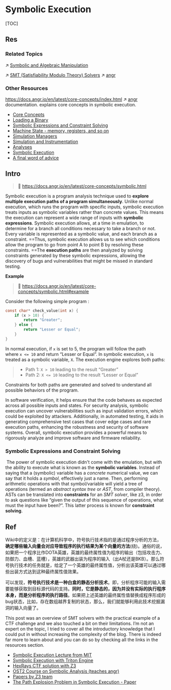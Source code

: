 # Symbolic Execution

[TOC]



## Res
### Related Topics
↗ [Symbolic and Algebraic Manipulation](../../../../../../🧠%20Computing%20Methodologies/Symbolic%20and%20Algebraic%20Manipulation/Symbolic%20and%20Algebraic%20Manipulation.md)

↗ [SMT (Satisfiability Modulo Theory) Solvers](../../../../../☠️%20Kill%20Chain%20&%20Security%20Tool%20Box/🔞%20Software%20Analysis%20Tools/⛰️%20Static%20Code%20Analysis%20Tools%20(SCAT)/Logic%20Verifies%20&%20Provers/SMT%20(Satisfiability%20Modulo%20Theory)%20Solvers/SMT%20(Satisfiability%20Modulo%20Theory)%20Solvers.md)
↗ [angr](../../../../../☠️%20Kill%20Chain%20&%20Security%20Tool%20Box/🔞%20Software%20Analysis%20Tools/⛰️%20Static%20Code%20Analysis%20Tools%20(SCAT)/Symbolic%20Execution/angr.md)


### Other Resources
https://docs.angr.io/en/latest/core-concepts/index.html
↗ [angr](../../../../../☠️%20Kill%20Chain%20&%20Security%20Tool%20Box/🔞%20Software%20Analysis%20Tools/⛰️%20Static%20Code%20Analysis%20Tools%20(SCAT)/Symbolic%20Execution/angr.md) documentation. explains core concepts in symbolic execution.
- [Core Concepts](https://docs.angr.io/en/latest/core-concepts/toplevel.html)
- [Loading a Binary](https://docs.angr.io/en/latest/core-concepts/loading.html)
- [Symbolic Expressions and Constraint Solving](https://docs.angr.io/en/latest/core-concepts/solver.html#)
- [Machine State - memory, registers, and so on](https://docs.angr.io/en/latest/core-concepts/states.html)
- [Simulation Managers](https://docs.angr.io/en/latest/core-concepts/pathgroups.html)
- [Simulation and Instrumentation](https://docs.angr.io/en/latest/core-concepts/simulation.html)
- [Analyses](https://docs.angr.io/en/latest/core-concepts/analyses.html)
- [Symbolic Execution](https://docs.angr.io/en/latest/core-concepts/symbolic.html)
- [A final word of advice](https://docs.angr.io/en/latest/core-concepts/be_creative.html)



## Intro
> 🔗 https://docs.angr.io/en/latest/core-concepts/symbolic.html

Symbolic execution is a program analysis technique used to **explore multiple execution paths of a program simultaneously**. Unlike normal execution, which runs the program with specific inputs, symbolic execution treats inputs as symbolic variables rather than concrete values. This means the execution can represent a wide range of inputs with **symbolic expressions**. Symbolic execution allows, at a time in emulation, to determine for a branch all conditions necessary to take a branch or not. Every variable is represented as a symbolic value, and each branch as a constraint. ==Thus, symbolic execution allows us to see which conditions allow the program to go from point A to point B by resolving these constraints. ==The **execution paths** are then analyzed by solving constraints generated by these symbolic expressions, allowing the discovery of bugs and vulnerabilities that might be missed in standard testing.

**Example**
> 🔗 https://docs.angr.io/en/latest/core-concepts/symbolic.html#example

Consider the following simple program :

``` c
const char* check_value(int x) {
    if (x > 10) {
        return "Greater";
    } else {
        return "Lesser or Equal";
    }
}
```

In normal execution, if `x` is set to 5, the program will follow the path where `x <= 10` and return “Lesser or Equal”. In symbolic execution, `x` is treated as a symbolic variable, `X`. The execution engine explores both paths:

> - Path 1: `X > 10` leading to the result “Greater”
> - Path 2: `X <= 10` leading to the result “Lesser or Equal”

Constraints for both paths are generated and solved to understand all possible behaviors of the program.

In software verification, it helps ensure that the code behaves as expected across all possible inputs and states. For security analysis, symbolic execution can uncover vulnerabilities such as input validation errors, which could be exploited by attackers. Additionally, in automated testing, it aids in generating comprehensive test cases that cover edge cases and rare execution paths, enhancing the robustness and security of software systems. Overall, symbolic execution provides a powerful means to rigorously analyze and improve software and firmware reliability.


### Symbolic Expressions and Constraint Solving
 The power of symbolic execution didn't come with the emulation, but with the ability to execute what is known as the **symbolic variables**. Instead of saying that a (symbolic) variable has a _concrete_ numerical value, we can say that it holds a _symbol_, effectively just a name. Then, performing arithmetic operations with that symbol/variable will yield a tree of operations (termed an _abstract syntax tree_ or _AST_, from compiler theory). ASTs can be translated into **constraints** for an _SMT solver_, like z3, in order to ask questions like “given the output of this sequence of operations, what must the input have been?”. This latter process is known for **constraint solving**.



## Ref
[简单理解符号执行技术]: https://www.k0rz3n.com/2019/02/28/简单理解符号执行技术/

Wiki中的定义是：在计算机科学中，符号执行技术指的是通过程序分析的方法，**确定哪些输入向量会对应导致程序的执行结果为某个向量的方法**(绕)。通俗的说，如果把一个程序比作DOTA英雄，英雄的最终属性值为程序的输出（包括攻击力、防御力、血槽、蓝槽），英雄的武器出装为程序的输入（出A杖还是BKB）。那么符号执行技术的任务就是，给定了一个英雄的最终属性值，分析出该英雄可以通过哪些出装方式达到这种最终属性值效果。

可以发现，**符号执行技术是一种白盒的静态分析技术**。即，分析程序可能的输入需要能够获取到目标源代码的支持。**同时，它是静态的，因为并没有实际的执行程序本身，而是分析程序的执行路径**。如果把上述英雄的最终属性值替换成程序形成的bug状态，比如，存在数组越界复制的状态，那么，我们就能够利用此技术挖掘漏洞的输入向量了。

[🤔 Understanding SMT solvers: An Introduction to Z3]: https://de-engineer.github.io/SMT-Solvers/
This post was an overview of SMT solvers with the practical example of a CTF challenge and we also touched a bit on their limitations. I’m not an expert on the topic, I tried to cover all the introductory knowledge that I could put in without increasing the complexity of the blog. There is indeed far more to learn about and you can do so by checking all the links in the resources section.
- [Symbolic Execution Lecture from MIT](https://www.youtube.com/watch?v=yRVZPvHYHzw)
- [Symbolic Execution with Triton Engine](https://pwn.umasscybersec.org/lectures/index.html)
- [HexRays CTF solution with Z3](https://www.youtube.com/watch?v=kZd1Hi0ZBYc)
- [OST2 Course on Symbolic Analysis (teaches angr)](https://p.ost2.fyi/courses/course-v1:OpenSecurityTraining2+RE3201_symexec+2021_V1/course/)
- [Papers by Z3 team](https://z3prover.github.io/papers/)
- [The Path Explosion Problem in Symbolic Execution - Paper](https://studenttheses.uu.nl/bitstream/handle/20.500.12932/35856/thesis.pdf?sequence=1&isAllowed=y)
